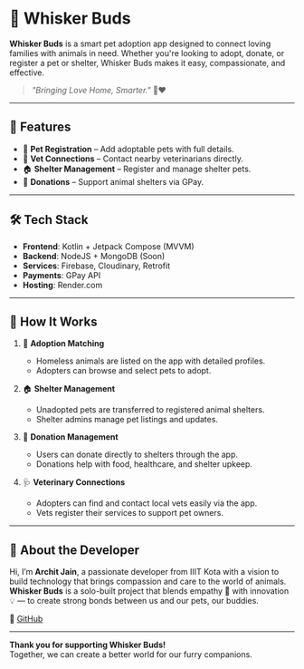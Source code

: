 # 🐾 Whisker Buds

**Whisker Buds** is a smart pet adoption app designed to connect loving families with animals in need. Whether you're looking to adopt, donate, or register a pet or shelter, Whisker Buds makes it easy, compassionate, and effective.

> _"Bringing Love Home, Smarter."_ 🏡❤️

---

## 🎯 Features

- 🐶 **Pet Registration** – Add adoptable pets with full details.
- 🏥 **Vet Connections** – Contact nearby veterinarians directly.
- 🏠 **Shelter Management** – Register and manage shelter pets.
- 💖 **Donations** – Support animal shelters via GPay.

---

## 🛠 Tech Stack

- **Frontend**: Kotlin + Jetpack Compose (MVVM)
- **Backend**: NodeJS + MongoDB (Soon)
- **Services**: Firebase, Cloudinary, Retrofit
- **Payments**: GPay API
- **Hosting**: Render.com

---

## 📱 How It Works

1. 🐾 **Adoption Matching**
    - Homeless animals are listed on the app with detailed profiles.
    - Adopters can browse and select pets to adopt.

2. 🏠 **Shelter Management**
    - Unadopted pets are transferred to registered animal shelters.
    - Shelter admins manage pet listings and updates.

3. 💸 **Donation Management**
    - Users can donate directly to shelters through the app.
    - Donations help with food, healthcare, and shelter upkeep.

4. 🩺 **Veterinary Connections**
    - Adopters can find and contact local vets easily via the app.
    - Vets register their services to support pet owners.

---

## 👤 About the Developer

Hi, I’m **Archit Jain**, a passionate developer from IIIT Kota with a vision to build technology that brings compassion and care to the world of animals.  
**Whisker Buds** is a solo-built project that blends empathy 🤝 with innovation 💡 — to create strong bonds between us and our pets, our buddies.

🔗 [GitHub](https://github.com/architj71)

---

**Thank you for supporting Whisker Buds!**  
Together, we can create a better world for our furry companions. 

